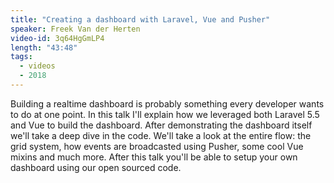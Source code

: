 ```yaml
---
title: "Creating a dashboard with Laravel, Vue and Pusher"
speaker: Freek Van der Herten
video-id: 3q64HgGmLP4
length: "43:48"
tags:
  - videos
  - 2018
---
```


Building a realtime dashboard is probably something every developer wants to do at one point. In this talk I'll explain how we leveraged both Laravel 5.5 and Vue to build the dashboard. After demonstrating the dashboard itself we'll take a deep dive in the code. We'll take a look at the entire flow: the grid system, how events are broadcasted using Pusher, some cool Vue mixins and much more. After this talk you'll be able to setup your own dashboard using our open sourced code.
